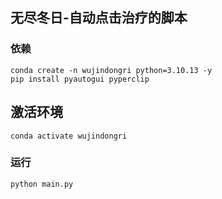 ## 无尽冬日-自动点击治疗的脚本

### 依赖
```shell
conda create -n wujindongri python=3.10.13 -y 
pip install pyautogui pyperclip
```

## 激活环境
```shell
conda activate wujindongri
```

### 运行
```shell
python main.py
```